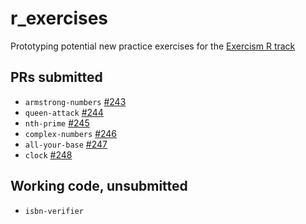 # r_exercises

Prototyping potential new practice exercises for the [Exercism R track](https://exercism.org/tracks/r)

## PRs submitted

- `armstrong-numbers` [#243](https://github.com/exercism/r/pull/243)
- `queen-attack` [#244](https://github.com/exercism/r/pull/244)
- `nth-prime` [#245](https://github.com/exercism/r/pull/245)
- `complex-numbers` [#246](https://github.com/exercism/r/pull/246)
- `all-your-base` [#247](https://github.com/exercism/r/pull/247)
- `clock` [#248](https://github.com/exercism/r/pull/248)

## Working code, unsubmitted

- `isbn-verifier`
